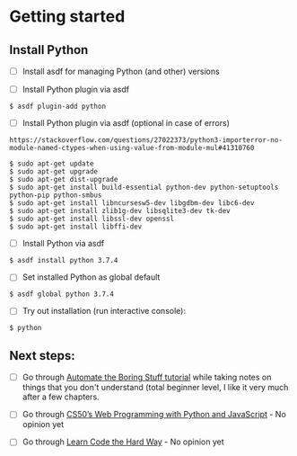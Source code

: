 # Getting started

## Install Python
- [ ] Install asdf for managing Python (and other) versions

- [ ] Install Python plugin via asdf
```
$ asdf plugin-add python
```

- [ ] Install Python plugin via asdf (optional in case of errors)
```
https://stackoverflow.com/questions/27022373/python3-importerror-no-module-named-ctypes-when-using-value-from-module-mul#41310760

$ sudo apt-get update
$ sudo apt-get upgrade
$ sudo apt-get dist-upgrade
$ sudo apt-get install build-essential python-dev python-setuptools python-pip python-smbus
$ sudo apt-get install libncursesw5-dev libgdbm-dev libc6-dev
$ sudo apt-get install zlib1g-dev libsqlite3-dev tk-dev
$ sudo apt-get install libssl-dev openssl
$ sudo apt-get install libffi-dev
```

- [ ] Install Python via asdf
```
$ asdf install python 3.7.4
```

- [ ] Set installed Python as global default
```
$ asdf global python 3.7.4
```

- [ ] Try out installation (run interactive console):
```
$ python
```

## Next steps:
- [ ] Go through [Automate the Boring Stuff tutorial](https://automatetheboringstuff.com) while taking notes on things that you don't understand (total beginner level, I like it very much after a few chapters.
- [ ] Go through [CS50’s Web Programming with Python and JavaScript](https://cs50.harvard.edu/web/2019/spring/lectures/) - No opinion yet
- [ ] Go through [Learn Code the Hard Way](https://learncodethehardway.org/python/) - No opinion yet

